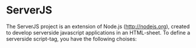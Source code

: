 ServerJS
========

The ServerJS project is an extension of Node.js (http://nodejs.org), created to develop serverside javascript applications in an HTML-sheet. To define a serverside script-tag, you have the following choises:
	<script serverside>
	<script server>
	<script serverjs>
	<script language=serverjs>
	<script type=server>
	<server>
	<serverside>
	
Usage:

	$ nodejs serverjs.js [options] [file]
Options are:
	--help, -h: Print help and then exit.
	-l: Set javascript libaries imported. Eg: -lhttp://code.jquery.com/jquery.min.js, which is the default too.
The last argument passed will always be taken as the file to parse.

Dual-licensed under the MIT and the GPL license, see LICENSE
Mail: 0708andreas@gmail.com
Website: andreas.lha66.dk and serverjs.sourceforge.net

